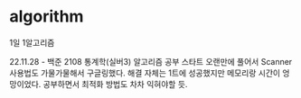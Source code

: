 # algorithm
1일 1알고리즘

22.11.28 - 백준 2108 통계학(실버3)
알고리즘 공부 스타트
오랜만에 풀어서 Scanner 사용법도 가물가물해서 구글링했다.
해결 자체는 1트에 성공했지만 메모리랑 시간이 엉망이었다. 공부하면서 최적화 방법도 차차 익혀야할 듯.
